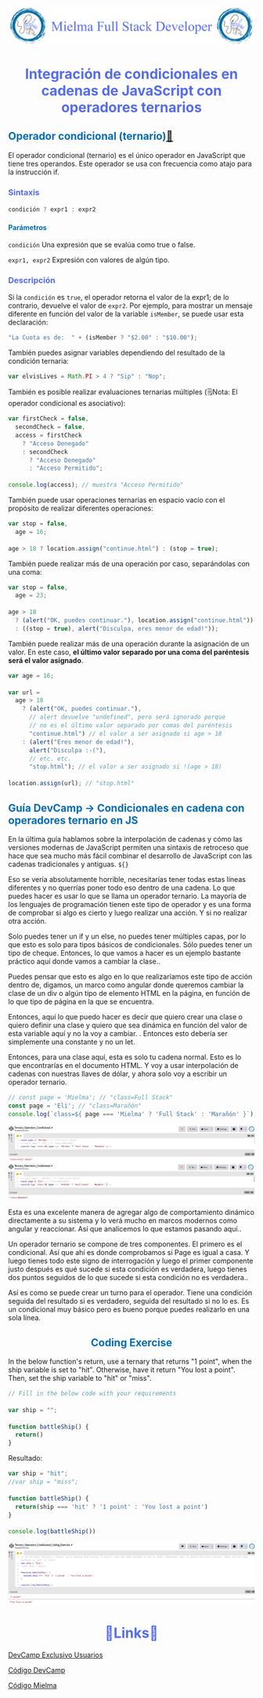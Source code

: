 ![Logo Mielma](image/Logo_Encabezado.png)

# <center><b><font color="#556CEE">Integración de condicionales en cadenas de JavaScript con operadores ternarios</font></b>

## <b><font color="#006cb5">Operador condicional (ternario)[🔗][Operador condicionale(ternario)]</font></b>
El operador condicional (ternario) es el único operador en JavaScript que tiene tres operandos. Este operador se usa con frecuencia como atajo para la instrucción if.

### <font color="#556CEE">Sintaxis</font>
```js
condición ? expr1 : expr2
```
#### <font color="#006cb5">Parámetros</font>
`condición`
Una expresión que se evalúa como true o false.

`expr1, expr2`
Expresión con valores de algún tipo.

### <font color="#556CEE">Descripción</font>
Si la `condición` es `true`, el operador retorna el valor de la expr1; de lo contrario, devuelve el valor de `expr2`. Por ejemplo, para mostrar un mensaje diferente en función del valor de la variable `isMember`, se puede usar esta declaración:
```js
"La Cuota es de:  " + (isMember ? "$2.00" : "$10.00");
```
También puedes asignar variables dependiendo del resultado de la condición ternaria:
```js
var elvisLives = Math.PI > 4 ? "Sip" : "Nop";
```
También es posible realizar evaluaciones ternarias múltiples (🗒️Nota: El operador condicional es asociativo):
```js
var firstCheck = false,
  secondCheck = false,
  access = firstCheck
    ? "Acceso Denegado"
    : secondCheck
      ? "Acceso Denegado"
      : "Acceso Permitido";

console.log(access); // muestra "Acceso Permitido"
```
También puede usar operaciones ternarias en espacio vacío con el propósito de realizar diferentes operaciones:
```js
var stop = false,
  age = 16;

age > 18 ? location.assign("continue.html") : (stop = true);
```
También puede realizar más de una operación por caso, separándolas con una coma:

```js
var stop = false,
  age = 23;

age > 18
  ? (alert("OK, puedes continuar."), location.assign("continue.html"))
  : ((stop = true), alert("Disculpa, eres menor de edad!"));
```
También puede realizar más de una operación durante la asignación de un valor. En este caso, **el último valor separado por una coma del paréntesis será el valor asignado**.
```js
var age = 16;

var url =
  age > 18
    ? (alert("OK, puedes continuar."),
      // alert devuelve "undefined", pero será ignorado porque
      // no es el último valor separado por comas del paréntesis
      "continue.html") // el valor a ser asignado si age > 18
    : (alert("Eres menor de edad!"),
      alert("Disculpa :-("),
      // etc. etc.
      "stop.html"); // el valor a ser asignado si !(age > 18)

location.assign(url); // "stop.html"
```

## <b><font color="#006cb5">Guía DevCamp → Condicionales en cadena con operadores ternario en JS</font></b>
En la última guía hablamos sobre la interpolación de cadenas y cómo las versiones modernas de JavaScript permiten una sintaxis de retroceso que hace que sea mucho más fácil combinar el desarrollo de JavaScript con las cadenas tradicionales y antiguas.
`${}`

Eso se vería absolutamente horrible, necesitarías tener todas estas líneas diferentes y no querrías poner todo eso dentro de una cadena. Lo que puedes hacer es usar lo que se llama un operador ternario. La mayoría de los lenguajes de programación tienen este tipo de operador y es una forma de comprobar si algo es cierto y luego realizar una acción. Y si no realizar otra acción.

Solo puedes tener un if y un else, no puedes tener múltiples capas, por lo que esto es solo para tipos básicos de condicionales. Sólo puedes tener un tipo de cheque. Entonces, lo que vamos a hacer es un ejemplo bastante práctico aquí donde vamos a cambiar la clase..

Puedes pensar que esto es algo en lo que realizaríamos este tipo de acción dentro de, digamos, un marco como angular donde queremos cambiar la clase de un div o algún tipo de elemento HTML en la página, en función de lo que tipo de página en la que se encuentra.

Entonces, aquí lo que puedo hacer es decir que quiero crear una clase o quiero definir una clase y quiero que sea dinámica en función del valor de esta variable aquí y no la voy a cambiar. . Entonces esto debería ser simplemente una constante y no un let.

Entonces, para una clase aquí, esta es solo tu cadena normal. Esto es lo que encontrarías en el documento HTML. Y voy a usar interpolación de cadenas con nuestras llaves de dólar, y ahora solo voy a escribir un operador ternario.
```js
// const page = 'Mielma'; // "class=Full Stack"
const page = 'Eli'; // "class=Marañón"
console.log(`class=${ page === 'Mielma' ? 'Full Stack' : 'Marañón' }`);
```
![Ternary Operator Condicional 1][Ternary Operator Condicional 1]
![Ternary Operator Condicional 2][Ternary Operator Condicional 2]

Esta es una excelente manera de agregar algo de comportamiento dinámico directamente a su sistema y lo verá mucho en marcos modernos como angular y reaccionar. Así que analicemos lo que estamos pasando aquí..

Un operador ternario se compone de tres componentes. El primero es el condicional. Así que ahí es donde comprobamos si Page es igual a casa. Y luego tienes todo este signo de interrogación y luego el primer componente justo después es qué sucede si esta condición es verdadera, luego tienes dos puntos seguidos de lo que sucede si esta condición no es verdadera..

Así es como se puede crear un turno para el operador. Tiene una condición seguida del resultado si es verdadero, seguida del resultado si no lo es. Es un condicional muy básico pero es bueno porque puedes realizarlo en una sola línea.


## <center><b><font color="#006cb5">Coding Exercise</font></b>
In the below function's return, use a ternary that returns "1 point", when the ship variable is set to "hit". Otherwise, have it return "You lost a point". Then, set the ship variable to "hit" or "miss".
```js
// Fill in the below code with your requirements

var ship = "";

function battleShip() {
  return()
}
```
Resultado:
```js
var ship = "hit";
//var ship = "miss";

function battleShip() {
  return(ship === 'hit' ? '1 point' : 'You lost a point')
}

console.log(battleShip())
```
![Ternary Operators Condicional Coding Exercise][Ternary Operators Condicional Coding Exercise]

# <center><b><font color="#556CEE">🔗Links🔗</font></b>

[DevCamp Exclusivo Usuarios]()  

[Código DevCamp]()

[Código Mielma]()

<!-- Ordenar enlaces -->

[Ternary Operator Condicional 1]: image/Ternary_Operator_Condicional1.png

[Ternary Operator Condicional 2]: image/Ternary_Operator_Condicional2.png

[Ternary Operators Condicional Coding Exercise]: image/Ternary_Operators_Condicional_Coding_Exercise.png

[Operador condicionale(ternario)]: https://developer.mozilla.org/es/docs/Web/JavaScript/Reference/Operators/Conditional_operator